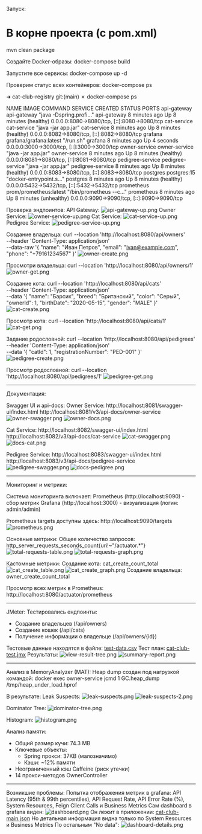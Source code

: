 Запуск:
# В корне проекта (с pom.xml)
mvn clean package

Создайте Docker-образы:
docker-compose build

Запустите все сервисы:
docker-compose up -d

Проверим статус всех контейнеров:
docker-compose ps

➜  cat-club-registry git:(main) ✗ docker-compose ps

NAME               IMAGE                    COMMAND                  SERVICE            CREATED         STATUS                     PORTS
api-gateway        api-gateway              "java -Dspring.profi…"   api-gateway        8 minutes ago   Up 8 minutes (healthy)     0.0.0.0:8080->8080/tcp, [::]:8080->8080/tcp
cat-service        cat-service              "java -jar app.jar"      cat-service        8 minutes ago   Up 8 minutes (healthy)     0.0.0.0:8082->8080/tcp, [::]:8082->8080/tcp
grafana            grafana/grafana:latest   "/run.sh"                grafana            8 minutes ago   Up 4 seconds               0.0.0.0:3000->3000/tcp, [::]:3000->3000/tcp
owner-service      owner-service            "java -jar app.jar"      owner-service      8 minutes ago   Up 8 minutes (healthy)     0.0.0.0:8081->8080/tcp, [::]:8081->8080/tcp
pedigree-service   pedigree-service         "java -jar app.jar"      pedigree-service   8 minutes ago   Up 8 minutes (healthy)     0.0.0.0:8083->8080/tcp, [::]:8083->8080/tcp
postgres           postgres:15              "docker-entrypoint.s…"   postgres           8 minutes ago   Up 8 minutes (healthy)     0.0.0.0:5432->5432/tcp, [::]:5432->5432/tcp
prometheus         prom/prometheus:latest   "/bin/prometheus --c…"   prometheus         8 minutes ago   Up 8 minutes (unhealthy)   0.0.0.0:9090->9090/tcp, [::]:9090->9090/tcp

Проверка эндпоинтов:
API Gateway:
![api-gateway-up.png](img/api-gateway-up.png)
Owner Service:
![owner-service-up.png](img/owner-service-up.png)
Cat Service:
![cat-service-up.png](img/cat-service-up.png)
Pedigree Service:
![pedigree-service-up.png](img/pedigree-service-up.png)

Создание владельца:
curl --location 'http://localhost:8080/api/owners' \
--header 'Content-Type: application/json' \
--data-raw '{
"name": "Иван Петров",
"email": "ivan@example.com",
"phone": "+79161234567"
}'
![owner-create.png](img/owner-create.png)

Просмотри владельца:
curl --location 'http://localhost:8080/api/owners/1'
![owner-get.png](img/owner-get.png)

Создание кота:
curl --location 'http://localhost:8080/api/cats' \
--header 'Content-Type: application/json' \
--data '{
"name": "Барсик",
"breed": "Британский",
"color": "Серый",
"ownerId": 1,
"birthDate": "2020-05-15",
"gender": "MALE"
}'
![cat-create.png](img/cat-create.png)

Просмотр кота:
curl --location 'http://localhost:8080/api/cats/1'
![cat-get.png](img/cat-get.png)

Задание родословной:
curl --location 'http://localhost:8080/api/pedigrees' \
--header 'Content-Type: application/json' \
--data '{
"catId": 1,
"registrationNumber": "PED-001"
}'
![pedigree-create.png](img/pedigree-create.png)

Просмотр родословной:
curl --location 'http://localhost:8080/api/pedigrees/1'
![pedigree-get.png](img/pedigree-get.png)

_________________________________________________________

Документация:

Swagger UI и api-docs:
Owner Service:
http://localhost:8081/swagger-ui/index.html
http://localhost:8081/v3/api-docs/owner-service
![owner-swagger.png](img/owner-swagger.png)
![owner-docs.png](img/owner-docs.png)

Cat Service:
http://localhost:8082/swagger-ui/index.html
http://localhost:8082/v3/api-docs/cat-service
![cat-swagger.png](img/cat-swagger.png)
![docs-cat.png](img/docs-cat.png)

Pedigree Service:
http://localhost:8083/swagger-ui/index.html
http://localhost:8083/v3/api-docs/pedigree-service
![pedigree-swagger.png](img/pedigree-swagger.png)
![docs-pedigree.png](img/docs-pedigree.png)
__________________________________________________________

Мониторинг и метрики:

Система мониторинга включает:
Prometheus (http://localhost:9090) - сбор метрик
Grafana (http://localhost:3000) - визуализация (логин: admin/admin)

Prometheus targets доступны здесь: http://localhost:9090/targets
![prometheus.png](img/prometheus.png)

Основные метрики:
Общее количество запросов:
http_server_requests_seconds_count{uri!~"/actuator.*"}
![total-requests-table.png](img/total-requests-table.png)
![total-requests-graph.png](img/total-requests-graph.png)

Кастомные метрики:
Создание кота:
cat_create_count_total
![cat_create_table.png](img/cat_create_table.png)
![cat_create_graph.png](img/cat_create_graph.png)
Создание владельца:
owner_create_count_total

Просмотр всех метрик в Prometheus:
http://localhost:8080/actuator/prometheus

_______________________________________________________________

JMeter:
Тестировались ендпоинты:
- Создание владельцев (/api/owners)
- Создание кошек (/api/cats)
- Получение информации о владельце (/api/owners/{id})

Тестовые данные находятся в файле:
[test-data.csv](jmeter/test-data.csv)
Тест план:
[cat-club-test.jmx](jmeter/cat-club-test.jmx)
Результаты:
![view-result-tree.png](img/view-result-tree.png)
![summary-report.png](img/summary-report.png)
_________________________________________________________________

Анализ в MemoryAnalyzer (MAT):
Heap dump создан под нагрузкой командой:
docker exec owner-service jcmd 1 GC.heap_dump /tmp/heap_under_load.hprof

В результате:
Leak Suspects:
![leak-suspects.png](img/leak-suspects.png)
![leak-suspects-2.png](img/leak-suspects-2.png)

Dominator Tree:
![dominator-tree.png](img/dominator-tree.png)

Histogram:
![histogram.png](img/histogram.png)

Анализ памяти:
- Общий размер кучи: 74.3 MB
- Ключевые объекты:
    - Spring прокси: 37KB (малозначимо)
    - Кэши: ~12% памяти
- Неограниченный кэш Caffeine (риск утечки)
- 14 прокси-методов OwnerController



__________________________________________________________________
Возникшие проблемы:
Попытка отображения метрик в grafana:
API Latency (95th & 99th percentiles), API Request Rate, API Error Rate (%), System Resources,
Feign Client Calls и Business Metrics
Сам dashboard в grafana виден:
![dashboard.png](img/dashboard.png)
Он лежит в приложении:
[cat-club-main.json](monitoring/grafana/dashboards/cat-club-main.json)
Но детальная информация видна только по System Resources и Business Metrics
По остальным "No data":
![dashboard-details.png](img/dashboard-details.png)